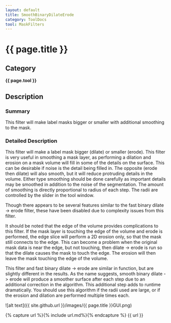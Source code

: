 ```yaml
---
layout: default
title: SmoothBinaryDilateErode
category: ToolDocs 
tool: MaskFilters 
---
```


# {{ page.title }} 

## Category

**{{ page.tool }}**

## Description

### Summary

This filter will make label masks bigger or smaller with additional smoothing to the mask.

### Detailed Description

This filter will make a label mask bigger (dilate) or smaller (erode). This filter is very useful in smoothing a mask layer, as performing a dilation and erosion on a mask volume will fill in some of the details on the surface. This can be desirable if noise is the detail being filled in. The opposite (erode then dilate) will also smooth, but it will reduce protruding details in the volume. Either type smoothing should be done carefully as important details may be smoothed in addition to the noise of the segmentation. The amount of smoothing is directly proportional to radius of each step. The radii are controlled by the slider in the tool window.

Though there appears to be several features similar to the fast binary dilate -> erode filter, these have been disabled due to complexity issues from this filter.

It should be noted that the edge of the volume provides complications to this filter. If the mask layer is touching the edge of the volume and erode is performed, the edge slice will perform a 2D erosion only, so that the mask still connects to the edge. This can become a problem when the original mask data is near the edge, but not touching, then dilate -> erode is run so that the dilate causes the mask to touch the edge. The erosion will then leave the mask touching the edge of the volume.

This filter and fast binary dilate -> erode are similar in function, but are slightly different in the results. As the name suggests, smooth binary dilate -> erode will produce a smoother surface after each step due to an additional correction in the algorithm. This additional step adds to runtime dramatically. You should use this algorithm if the radii used are large, or if the erosion and dilation are performed multiple times each.

![alt text]({{ site.github.url }}/images/{{ page.title }}GUI.png)

{% capture url %}{% include url.md%}{% endcapture %}
{{ url }}

